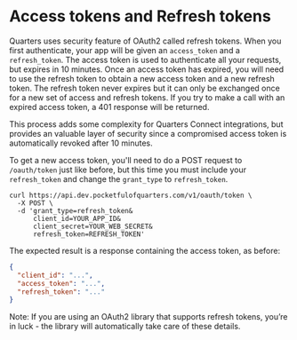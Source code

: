 # Access tokens and Refresh tokens

Quarters uses security feature of OAuth2 called refresh tokens. When you first authenticate, your app will be given an `access_token` and a `refresh_token`. The access token is used to authenticate all your requests, but expires in 10 minutes. Once an access token has expired, you will need to use the refresh token to obtain a new access token and a new refresh token. The refresh token never expires but it can only be exchanged once for a new set of access and refresh tokens. If you try to make a call with an expired access token, a 401 response will be returned.

This process adds some complexity for Quarters Connect integrations, but provides an valuable layer of security since a compromised access token is automatically revoked after 10 minutes.

To get a new access token, you'll need to do a POST request to `/oauth/token` just like before, but this time you must include your `refresh_token` and change the `grant_type` to `refresh_token`.

```curl
curl https://api.dev.pocketfulofquarters.com/v1/oauth/token \
  -X POST \
  -d 'grant_type=refresh_token&
      client_id=YOUR_APP_ID&
      client_secret=YOUR_WEB_SECRET&
      refresh_token=REFRESH_TOKEN'
```

The expected result is a response containing the access token, as before:

```json
{
  "client_id": "...",
  "access_token": "...",
  "refresh_token": "..."
}
```

Note: If you are using an OAuth2 library that supports refresh tokens, you’re in luck - the library will automatically take care of these details.
